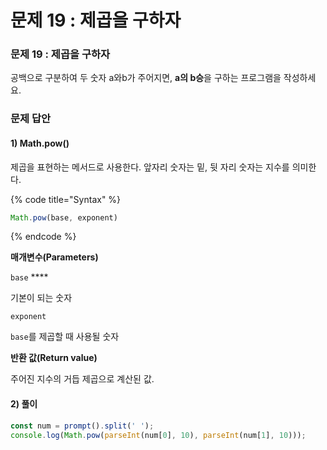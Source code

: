 # 문제 19 : 제곱을 구하자

### 문제 19 : 제곱을 구하자

공백으로 구분하여 두 숫자 a와b가 주어지면, **a의 b승**을 구하는 프로그램을 작성하세요.

### 문제 답안

#### 1\) Math.pow\(\)

제곱을 표현하는 메서드로 사용한다. 앞자리 숫자는 밑, 뒷 자리 숫자는 지수를 의미한다.

{% code title="Syntax" %}
```javascript
Math.pow(base, exponent)
```
{% endcode %}

**매개변수\(Parameters\)**

`base` ****

기본이 되는 숫자

`exponent`

`base`를 제곱할 때 사용될 숫자

**반환 값\(Return value\)**

주어진 지수의 거듭 제곱으로 계산된 값.

#### 2\) 풀이

```javascript
const num = prompt().split(' ');
console.log(Math.pow(parseInt(num[0], 10), parseInt(num[1], 10)));
```




